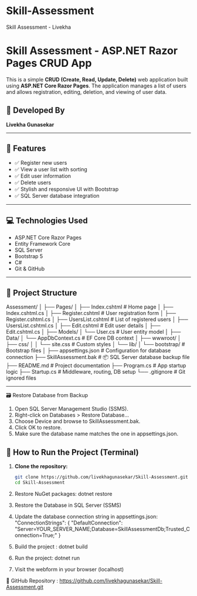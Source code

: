 # Skill-Assessment
Skill Assessment - Livekha

# Skill Assessment - ASP.NET Razor Pages CRUD App

This is a simple **CRUD (Create, Read, Update, Delete)** web application built using **ASP.NET Core Razor Pages**. The application manages a list of users and allows registration, editing, deletion, and viewing of user data.

## 👤 Developed By
**Livekha Gunasekar**

---

## 📌 Features

- ✅ Register new users  
- ✅ View a user list with sorting  
- ✅ Edit user information  
- ✅ Delete users  
- ✅ Stylish and responsive UI with Bootstrap  
- ✅ SQL Server database integration  

---

## 💻 Technologies Used

- ASP.NET Core Razor Pages  
- Entity Framework Core  
- SQL Server  
- Bootstrap 5  
- C#  
- Git & GitHub  

---

## 📂 Project Structure
Assessment/
│
├── Pages/
│ ├── Index.cshtml # Home page
│ ├── Index.cshtml.cs
│ ├── Register.cshtml # User registration form
│ ├── Register.cshtml.cs
│ ├── UsersList.cshtml # List of registered users
│ ├── UsersList.cshtml.cs
│ ├── Edit.cshtml # Edit user details
│ ├── Edit.cshtml.cs
│
├── Models/
│ └── User.cs # User entity model
│
├── Data/
│ └── AppDbContext.cs # EF Core DB context
│
├── wwwroot/
│ ├── css/
│ │ └── site.css # Custom styles
│ └── lib/
│ └── bootstrap/ # Bootstrap files
│
├── appsettings.json # Configuration for database connection
├── SkillAssessment.bak # 📦 SQL Server database backup file
├── README.md # Project documentation
├── Program.cs # App startup logic
├── Startup.cs # Middleware, routing, DB setup
└── .gitignore # Git ignored files


---

🗃️ Restore Database from Backup
1. Open SQL Server Management Studio (SSMS).
2. Right-click on Databases > Restore Database...
3. Choose Device and browse to SkillAssessment.bak.
4. Click OK to restore.
5. Make sure the database name matches the one in appsettings.json.
   

## 🔧 How to Run the Project (Terminal)

1. **Clone the repository:**
   ```bash
   git clone https://github.com/livekhagunasekar/Skill-Assessment.git
   cd Skill-Assessment

2. Restore NuGet packages: dotnet restore
3. Restore the Database in SQL Server (SSMS)

4. Update the database connection string in appsettings.json:
   "ConnectionStrings": {
  "DefaultConnection": "Server=YOUR_SERVER_NAME;Database=SkillAssessmentDb;Trusted_Connection=True;"
}
5. Build the project : dotnet build
6. Run the project: dotnet run
7. Visit the webform in your browser (localhost)
   

🔗 GitHub Repository : https://github.com/livekhagunasekar/Skill-Assessment.git




